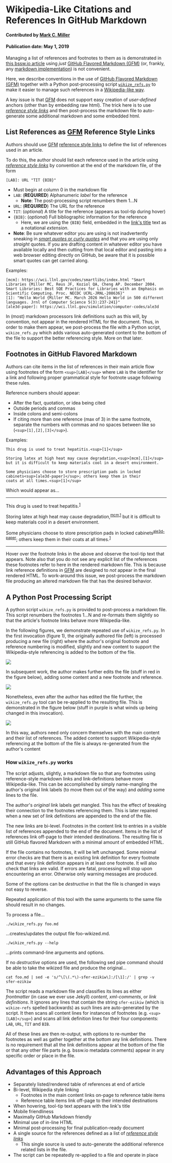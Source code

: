 # Wikipedia-Like Citations and References In GitHub Markdown

#### Contributed by [Mark C. Miller](https://github.com/markcmiller86)

#### Publication date: May 1, 2019

Managing a list of references and footnotes to them as is demonstrated in
[this bssw.io article](https://bssw.io/blog_posts/celebrating-apollo-s-50th-anniversary-when-100-flops-watt-was-a-giant-leap)
using *just* [GitHub Flavored Markdown (GFM)][GFM] (or, frankly, any
[markdown implementation](https://en.wikipedia.org/wiki/Markdown#Implementations)) is
not convenient.

Here, we describe conventions in the use of [GitHub Flavored Markdown (GFM)][GFM]
together with a Python post-processing script
[`wikize_refs.py`](../../utils/README.md#wikize_refspy)
to make it easier to manage such references in a
[Wikipedia-like way](https://en.wikipedia.org/wiki/Note_(typography)#References).

A key issue is that [GFM][GFM] does not support easy creation of *user-defined*
anchors (other than by embedding raw html). The trick here is to use
[*reference style links*](https://github.github.com/gfm/#reference-link) and then
post-process the markdown file to auto-generate some additional markdown
and some embedded html.

## List References as [GFM][GFM] Reference Style Links

Authors should use [GFM][GFM]
[reference style links](https://www.markdownguide.org/basic-syntax/#reference-style-links)
to define the list of references used in an article.

To do this, the author should list each reference used in the article using
[*reference style links*](https://github.github.com/gfm/#reference-link) by convention
at the end of the markdown file, of the form

    [LAB]: URL "TIT {BIB}"

- Must begin at column 0 in the markdown file
- `LAB`: (**REQUIRED**) Alphanumeric *label* for the reference
  - **Note**: The post-processing script renumbers them 1...N
- `URL`: (**REQUIRED**) The URL for the reference
- `TIT`: (*optional*) A title for the reference (appears as tool-tip during hover)
- `{BIB}`: (*optional*) Full bibliographic information for the reference
  - Here, we are using the `{BIB}` field, embedded in the [link's title](https://www.markdownguide.org/basic-syntax#adding-titles) text as a notational *extension*.
- **Note**: Be sure whatever editor you are using is not inadvertently sneaking in [*smart quotes* or *curly quotes*](https://practicaltypography.com/straight-and-curly-quotes.html) and that you are using only *straight* quotes.
  If you are drafting content in whatever editor you have available locally and then cutting from that local editor and pasting into a web browser editing directly on GitHub, be aware that it is possible smart quotes can get carried along.

Examples:

    [mcm]: https://wci.llnl.gov/codes/smartlibs/index.html "Smart Libraries {Miller MC, Reus JF, Koziol QA, Cheng AP. December 2004. Smart Libraries: Best SQE Practices for Libraries with an Emphasis on Scientific Computing. Proc. NECDC UCRL-JRNL-208636}"
    [1]: "Hello World {Miller MC. March 2026 Hello World in 500 different languages. Jrnl of Computer Science 5(3):237-241}"
    [ale3d-paper]: https://wci.llnl.gov/simulation/computer-codes/ale3d

In (most) markdown processors link definitions such as this will, by convention,
not appear in the rendered HTML for the document. Thus, in order to make them 
appear, we post-process the file with a Python script, `wikize_refs.py` which
adds various auto-generated content to the *bottom* of the file to support
the better referencing style. More on that later.

## Footnotes in GitHub Flavored Markdown

Authors can cite items in the list of references in their main article
flow using footnotes of the form `<sup`&#8203;`>[LAB]<`&#8203;`/sup>` where `LAB` is the
identifier for a link and following proper grammatical style for footnote
usage following these rules.

Reference numbers should appear:
- After the fact, quotation, or idea being cited
- Outside periods and commas
- Inside colons and semi-colons
- If citing more than one reference (max of 3) in the same footnote,
  separate the numbers with commas and no spaces between like so (`<sup`&#8203;`>[1],[2],[3]<`&#8203;`/sup>`).

Examples:

    This drug is used to treat hepatitis.<sup>[1]</sup>

    Storing latex at high heat may cause degradation,<sup>[mcm],[1]</sup>
    but it is difficult to keep materials cool in a desert environment.

    Some physicians choose to store prescription pads in locked
    cabinets<sup>[ale3d-paper]</sup>; others keep them in their
    coats at all times.<sup>[1]</sup>

Which would appear as...

---

This drug is used to treat hepatitis.<sup>[1]</sup>

Storing latex at high heat may cause degradation,<sup>[mcm],[1]</sup>
but it is difficult to keep materials cool in a desert environment.

Some physicians choose to store prescription pads in locked
cabinets<sup>[ale3d-paper]</sup>; others keep them in their
coats at all times.<sup>[1]</sup>

---

Hover over the footnote links in the above and observe the
tool-tip text that appears. Note also that you do not see any
explicit list of the references these footnotes refer to here
in the rendered markdown file. This is because link reference
definitions in [GFM][GFM] are designed to *not* appear in the
final rendered HTML. To work-around this issue, we post-process
the markdown file producing an altered markdown file that has
the desired behavior.

## A Python Post Processing Script

A python script `wikize_refs.py` is provided to post-process a markdown file.
This script renumbers the footnotes 1...N and re-formats them slightly so that
the article's footnote links behave more Wikipedia-like.

In the following figures, we demonstrate repeated use of `wikize_refs.py`. In the
first invocation (figure 1), the originally authored file (left) is processed
producing a new file (right) where the author's original footnote and reference
numbering is modified, slightly and new content to support the Wikipedia-style
referencing is added to the bottom of the file.

![](https://raw.githubusercontent.com/betterscientificsoftware/images/mcm86-19feb21-inplace-wikize-refs/wikize-refs-docs1.png)

In subsequent work, the author makes further edits the file (stuff in red in the
figure below), adding some content and a new footnote and reference.

![](https://raw.githubusercontent.com/betterscientificsoftware/images/mcm86-19feb21-inplace-wikize-refs/wikize-refs-docs2.png)

Nonetheless, even after the author has edited the file further, the `wikize_refs.py`
tool can be re-applied to the resulting file. This is demonstrated in the figure
below (stuff in purple is what winds up being changed in this invocation).

![](https://raw.githubusercontent.com/betterscientificsoftware/images/mcm86-19feb21-inplace-wikize-refs/wikize-refs-docs3.png)

In this way, authors need only concern themselves with the main content and their
list of references. The added content to support Wikipedia-style referencing at
the bottom of the file is always re-generated from the author's content

### How `wikize_refs.py` works

The script adjusts, slightly, a markdown file so that any footnotes using reference-style markdown links and link-definitions behave more Wikipedia-like.
This can be accomplished by simply name-mangling the author's original link labels (to move them out of the way) and *adding* some lines to the file.

The author's *original* link labels get mangled.
This has the effect of breaking their connection to the footnotes referencing them.
This is later repaired when a new set of link definitions are appended to the end of the file.

The new links are bi-level.
Footnotes in the content link to entries in a visible list of references appended to the end of the document.
Items in the list of references link off-page to their intended destinations.
The resulting file is still GitHub flavored Markdown with a minimal amount of embedded HTML.

If the file contains no footnotes, it will be left unchanged.
Some minimal error checks are that there is an existing link definition for every footnote and that every link definition appears in at least one footnote.
It will also check that links are valid.
If errors are fatal, processing will stop upon encountering an error.
Otherwise only warning messages are produced.

Some of the options can be *destructive* in that the file is changed in ways not easy to reverse.

Repeated application of this tool with the same arguments to the same file should result in no changes.

To process a file...

```
./wikize_refs.py foo.md
```

...creates/updates the output file foo-wikized.md.

```
./wikize_refs.py --help
```

...prints command-line arguments and options.

If no *destructive* options are used, the following sed pipe command should be able to take the wikized file and produce the original...

```
cat foo.md | sed -e 's/^\[\(.*\)-sfer-ezikiw\]:/[\1]:/' | grep -v sfer-ezikiw
```

The script reads a markdown file and classifies its lines as either *frontmatter* (in case we ever use Jekyll) *content*, *xml-comments*, or *link definitions*.
It ignores any lines that contain the string `sfer-ezikiw` (which is `wikize-refs` spelled backwards) as such lines are auto-generated by the script.
It then scans all content lines for instances of footnotes (e.g. `<sup`&#8203;`>[LAB]<`&#8203;`/sup>`) and scans all link definition lines for their four components: `LAB`, `URL`, `TIT` and `BIB`.

All of these lines are then re-output, with options to re-number the footnotes as well as gather together at the bottom any link definitions.
There is no requirement that all the link definitions appear at the bottom of the file or that any other file parts (e.g. bssw.io metadata comments) appear in any specific order or place in the file.

## Advantages of this Approach

- Separately listed/rendered table of references at end of article
- Bi-level, Wikipedia style linking
  - Footnotes in the main content links on-page to reference table items
  - Reference table items link off-page to their intended destinations
- When hovering, tool-tip text appears with the link's title
- Mobile friendliness
- Maximally GitHub Markdown friendly
- Minimal use of in-line HTML
- Minimal post-processing for final publication-ready document
- A single source for the references defined as a list of
  [*reference style links*](https://github.github.com/gfm/#reference-link)
  - This single source is used to auto-generate the additional reference
    related lists in the file.
- The script can be repeatedly re-applied to a file and operate in place

[mcm]: https://wci.llnl.gov/codes/smartlibs/index.html "Smart Libraries {Miller MC, Reus JF, Koziol QA, Cheng AP. December 2004. Smart Libraries: Best SQE Practices for Libraries with an Emphasis on Scientific Computing. Proc. NECDC UCRL-JRNL-208636}"
[1]: https:// "Hello World {Miller MC. March 2026 Hello World in 500 different languages. Jrnl of Computer Science 5(3):237-241}"
[ale3d-paper]: https://wci.llnl.gov/simulation/computer-codes/ale3d " {}"

[GFM]: https://www.markdownguide.org/basic-syntax "Basic GitHub Flavored Markdown"
